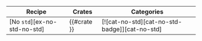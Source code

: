 | Recipe | Crates | Categories |
|--------|--------|------------|
| [No `std`][ex-no-std-no-std] | {{#crate }} | [![cat-no-std][cat-no-std-badge]][cat-no-std]  |

<div class="hidden">
</div>
